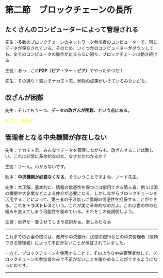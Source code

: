 # 第二節　ブロックチェーンの長所

<!-- 先に長所三つをまとめておくのはどうだろか -->

<!-- ①たくさんのコンピューターによって管理される -->

<!-- ②改竄（かいざん）が困難 -->

<!-- ③管理者となる中央機関が存在しない -->

<!-- みたいな -->

## たくさんのコンピューターによって管理される

先生：多数のブロックチェーンのネットワーク参加者のコンピューターで、同じデータが保存されている。そのため、いくつかのコンピューターがダウンしても、全てのコンピュータの動作が止まらない限り、ブロックチェーンは動き続ける

生徒：あっ、これ<strong>P2P（ピア・ツー・ピア）</strong>でやったやつだ！

先生：その通り！鋭いぞナカモト君。勉強の成果がいきているみたいだな。

## 改ざんが困難

先生：そしてもう一つ、<strong>データの改ざんが困難、という点にある。</strong>

<span style="color:yellow;">NOTE：執筆中</span>

## 管理者となる中央機関が存在しない

先生：ナカモト君、みんなでデータを管理しながらも、改ざんすることは難しい。これは非常に革命的なのだ。なぜだかわかるか？

生徒：う〜ん。わからないです。

助手：<strong>中央機関が必要なくなる</strong>。そういうことですよね、ノード先生。

先生：大正解。基本的に、情報の信憑性を保つには信用できる第三者、例えば国の機関や大企業などによる仲介が必要になる。しかしながらブロックチェーンを活用することによって、第三者の干渉無しに情報の信憑性を担保することができる。これを<strong>トラストレス</strong>という。これが実に革命的なのだよ。これは世の中の仕組みを変えてしまう可能性を秘めている。それをこの後説明しよう。

生徒：世界を一変させてしまう技術かぁ。楽しみだなぁ

***
<!-- ここに詳細な解説を載せたい -->
これまでのお金の取引は、政府や中央銀行、民間の銀行などの中央管理者（信頼できる管理者）によって不正がないことが保証されていました。

一方で、ブロックチェーンを使用することで、そのような中央管理者無しで、ブロックチェーンの参加者のみで不正がないことを確かめることができるようになったのです。
***


